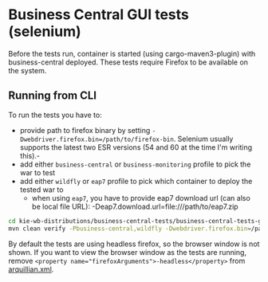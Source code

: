 # Business Central GUI tests (selenium)

Before the tests run, container is started (using cargo-maven3-plugin) with business-central deployed.
These tests require Firefox to be available on the system.

## Running from CLI

To run the tests you have to:
- provide path to firefox binary by setting `-Dwebdriver.firefox.bin=/path/to/firefox-bin`. Selenium usually supports the latest two ESR versions (54 and 60 at the time I'm writing this).- 
- add either `business-central` or `business-monitoring` profile to pick the war to test
- add either `wildfly` or `eap7` profile to pick which container to deploy the tested war to
    - when using `eap7`, you have to provide eap7 download url (can also be local file URL): -Deap7.download.url=file:///path/to/eap7.zip

```bash
cd kie-wb-distributions/business-central-tests/business-central-tests-gui/
mvn clean verify -Pbusiness-central,wildfly -Dwebdriver.firefox.bin=/path/to/firefox/firefox-bin
```

By default the tests are using headless firefox, so the browser window is not shown.
If you want to view the browser window as the tests are running, remove `<property name="firefoxArguments">-headless</property>` from [arquillian.xml](https://github.com/kiegroup/business-central-distributions/blob/main/business-central-tests/business-central-tests-gui/src/test/filtered-resources/arquillian.xml).
